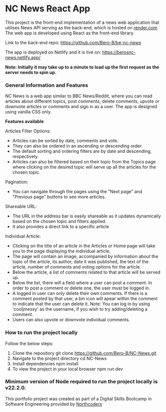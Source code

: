# NC News React App

This project is the front-end implementation of a news web application that utilises News API serving as the back-end, which is hosted on [render.com](https://render.com/). 
The web app is developed using React as the front-end library.

Link to the back-end repo: https://github.com/Bero-B/be-nc-news

The app is deployed on Netlify and it is live on: https://berosnc-news.netlify.app/

**Note: Initially it may take up to a minute to load up the first request as the server needs to spin up.**

### General Information and Features

NC News is a web app similar to BBC News/Reddit, where you can read articles about different topics, post comments, delete comments, upvote or downvote articles or comments and sign in as a user. The app is designed using vanilla CSS only.

**Features available**

Articles Filter Options:
- Articles can be sorted by date, comments and vote. 
- They can also be ordered in an ascending or descending order. 
- The default sorting and ordering filters are by date and descending, respectively.
- Articles can also be filtered based on their topic from the Topics page where clicking on the desired topic will serve up all the articles for the chosen topic.

Pagination:
- You can navigate through the pages using the "Next page" and "Previous page" buttons to see more articles.

Shareable URL:
- The URL in the address bar is easily shareable as it updates dynamically based on the chosen topic and filters applied.
- It also provides a direct link to a specific article

Individual Article:
- Clicking on the title of an article in the Articles or Home page will take you to the page displaying the individual article.
- The page will contain an image, accompanied by information about the topic of the article, its author, date it was published, the text of the article, number of comments and voting options for the article.
- Below the article, a list of comments related to that article will be served up. 
- Below the list, there will a field where a user can post a comment. In order to post a comment or delete one, the user must be logged in. 
- A logged in user can only delete their own comments. If there is a comment posted by that user, a bin icon will apear within the comment to indicate that the user can delete it. Note: You can log in by using 'cooljmessy' as the username, if you wish to try adding/deleting a comment.
- Users can also upvote or downvote individual comments.

### How to run the project locally

Follow the below steps:

1. Clone the repository
    git clone https://github.com/Bero-B/NC-News.git
2. Navigate to the project directory
    cd NC-News
3. Install dependencies
    npm install
4. To view the project in your local browser
    npm run dev

### Minimum version of Node required to run the project locally is v22.2.0.


This portfolio project was created as part of a Digital Skills Bootcamp in Software Engineering provided by [Northcoders](https://northcoders.com/)

